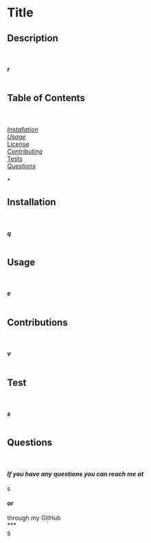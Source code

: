# Title
## Description
<br>***<br>r<br>***<br>
## Table of Contents
<br>***<br>*[Installation](#Installation)<br>*[Usage](#Usage)<br>*[License](#Licence)<br>*[Contributing](#Contributing)<br>*[Tests](#Tests)<br>*[Questions](#Questions)<br>***<br>***<br>
## Installation
<br>***<br>q<br>***<br>
## Usage
<br>***<br>e<br>***<br>
## Contributions
<br>***<br>v<br>***<br>
## Test
<br>***<br>s<br>***<br>
## Questions
<br>***<br>If you have any questions you can reach me at<br>***<br>s<br>***<br>or<br>***<br>through my GitHub<br>***<br>[s](https://github.com/s)
